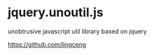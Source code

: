 jquery.unoutil.js
=================

unobtrusive javascript util library based on jquery

https://github.com/lingceng

